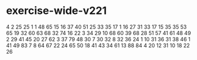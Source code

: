 # exercise-wide-v221
4
2
25
25
1
1
48
65
15
16
37
40
51
25
33
35
17
1
16
27
31
33
17
15
35
35
53
65
19
32
60
63
68
32
74
16
22
3
34
29
10
68
60
39
68
28
51
57
41
61
48
49
2
29
41
45
20
27
62
3
37
79
48
30
7
30
32
8
32
36
24
1
10
31
36
31
38
46
1
41
49
83
7
8
64
67
22
24
65
50
18
41
43
34
61
13
88
84
4
20
12
31
10
18
22
26
